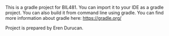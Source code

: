 This is a gradle project for BIL481. 
You can import it to your IDE as a gradle project. 
You can also build it from command line using gradle. 
You can find more information about gradle here: https://gradle.org/

Project is prepared by Eren Durucan.